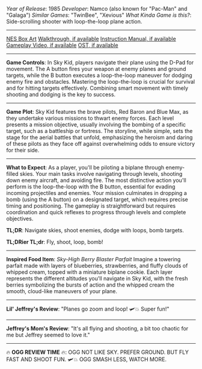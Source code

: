 *Year of Release*: 1985
*Developer*: Namco (also known for "Pac-Man" and "Galaga")
*Similar Games*: "TwinBee", "Xevious"
*What Kinda Game is this?*: Side-scrolling shooter with loop-the-loop plane action.

---
[NES Box Art](https://www.google.com/search?tbm=isch&q=NES+Box+Art+Sky+Kid) 
[Walkthrough, if available](https://www.google.com/search?q=Walkthrough+NES+Sky+Kid)
[Instruction Manual, if available](https://www.google.com/search?q=NES+Instruction+Manual+Sky+Kid)
[Gameplay Video, if available](https://www.youtube.com/results?search_query=gameplay+NES+Sky+Kid) 
[OST, if available](https://www.youtube.com/results?search_query=NES+Sky+Kid+OST)

- - -
**Game Controls**:
In Sky Kid, players navigate their plane using the D-Pad for movement. The A button fires your weapon at enemy planes and ground targets, while the B button executes a loop-the-loop maneuver for dodging enemy fire and obstacles. Mastering the loop-the-loop is crucial for survival and for hitting targets effectively. Combining smart movement with timely shooting and dodging is the key to success.

- - -
**Game Plot**: 
Sky Kid features the brave pilots, Red Baron and Blue Max, as they undertake various missions to thwart enemy forces. Each level presents a mission objective, usually involving the bombing of a specific target, such as a battleship or fortress. The storyline, while simple, sets the stage for the aerial battles that unfold, emphasizing the heroism and daring of these pilots as they face off against overwhelming odds to ensure victory for their side.

- - -
**What to Expect**: 
As a player, you'll be piloting a biplane through enemy-filled skies. Your main tasks involve navigating through levels, shooting down enemy aircraft, and avoiding fire. The most distinctive action you'll perform is the loop-the-loop with the B button, essential for evading incoming projectiles and enemies. Your mission culminates in dropping a bomb (using the A button) on a designated target, which requires precise timing and positioning. The gameplay is straightforward but requires coordination and quick reflexes to progress through levels and complete objectives.

**TL;DR**: Navigate skies, shoot enemies, dodge with loops, bomb targets.

**TL;DRier TL;dr**: Fly, shoot, loop, bomb!

---
**Inspired Food Item**: *Sky-High Berry Blaster Parfait*
Imagine a towering parfait made with layers of blueberries, strawberries, and fluffy clouds of whipped cream, topped with a miniature biplane cookie. Each layer represents the different altitudes you'll navigate in Sky Kid, with the fresh berries symbolizing the bursts of action and the whipped cream the smooth, cloud-like maneuvers of your plane.

---
**Lil' Jeffrey's Review**: "Planes go zoom and loop! 🛩️💥 Super fun!"

---
**Jeffrey's Mom's Review**: "It's all flying and shooting, a bit too chaotic for me but Jeffrey seemed to love it."

---
🔥 **OGG REVIEW TIME** 🔥: OGG NOT LIKE SKY. PREFER GROUND. BUT FLY FAST AND SHOOT FUN. 🛩️💥 OGG SMASH LESS, WATCH MORE.